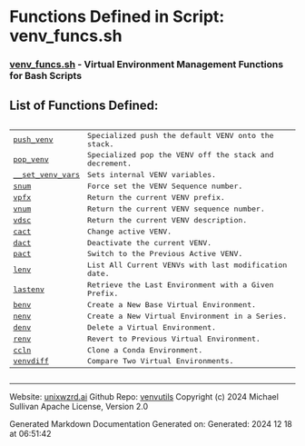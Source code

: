 # Functions Defined in Script: venv_funcs.sh



### [venv_funcs.sh](/docs/shdoc/bin/shinclude/scripts/venv_funcs.sh.md) - Virtual Environment Management Functions for Bash Scripts



## List of Functions Defined:



<pre><table>
<tr><td><a href="functions/push_venv.md">push_venv</a></td><td>Specialized push the default VENV onto the stack.</td></tr>
<tr><td><a href="functions/pop_venv.md">pop_venv</a></td><td>Specialized pop the VENV off the stack and decrement.</td></tr>
<tr><td><a href="functions/__set_venv_vars.md">__set_venv_vars</a></td><td>Sets internal VENV variables.</td></tr>
<tr><td><a href="functions/snum.md">snum</a></td><td>Force set the VENV Sequence number.</td></tr>
<tr><td><a href="functions/vpfx.md">vpfx</a></td><td>Return the current VENV prefix.</td></tr>
<tr><td><a href="functions/vnum.md">vnum</a></td><td>Return the current VENV sequence number.</td></tr>
<tr><td><a href="functions/vdsc.md">vdsc</a></td><td>Return the current VENV description.</td></tr>
<tr><td><a href="functions/cact.md">cact</a></td><td>Change active VENV.</td></tr>
<tr><td><a href="functions/dact.md">dact</a></td><td>Deactivate the current VENV.</td></tr>
<tr><td><a href="functions/pact.md">pact</a></td><td>Switch to the Previous Active VENV.</td></tr>
<tr><td><a href="functions/lenv.md">lenv</a></td><td>List All Current VENVs with last modification date.</td></tr>
<tr><td><a href="functions/lastenv.md">lastenv</a></td><td>Retrieve the Last Environment with a Given Prefix.</td></tr>
<tr><td><a href="functions/benv.md">benv</a></td><td>Create a New Base Virtual Environment.</td></tr>
<tr><td><a href="functions/nenv.md">nenv</a></td><td>Create a New Virtual Environment in a Series.</td></tr>
<tr><td><a href="functions/denv.md">denv</a></td><td>Delete a Virtual Environment.</td></tr>
<tr><td><a href="functions/renv.md">renv</a></td><td>Revert to Previous Virtual Environment.</td></tr>
<tr><td><a href="functions/ccln.md">ccln</a></td><td>Clone a Conda Environment.</td></tr>
<tr><td><a href="functions/venvdiff.md">venvdiff</a></td><td>Compare Two Virtual Environments.</td></tr>
</table></pre>

---

Website: [unixwzrd.ai](https://unixwzrd.ai)
Github Repo: [venvutils](https://github.com/unixwzrd/venvutils)
Copyright (c) 2024 Michael Sullivan
Apache License, Version 2.0

Generated Markdown Documentation
Generated on: Generated: 2024 12 18 at 06:51:42
